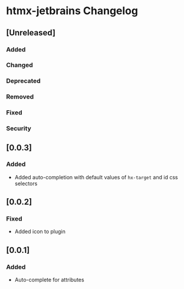 <!-- Keep a Changelog guide -> https://keepachangelog.com -->

# htmx-jetbrains Changelog

## [Unreleased]

### Added

### Changed

### Deprecated

### Removed

### Fixed

### Security

## [0.0.3]

### Added

- Added auto-completion with default values of `hx-target` and id css selectors

## [0.0.2]

### Fixed

- Added icon to plugin

## [0.0.1]

### Added

- Auto-complete for attributes
